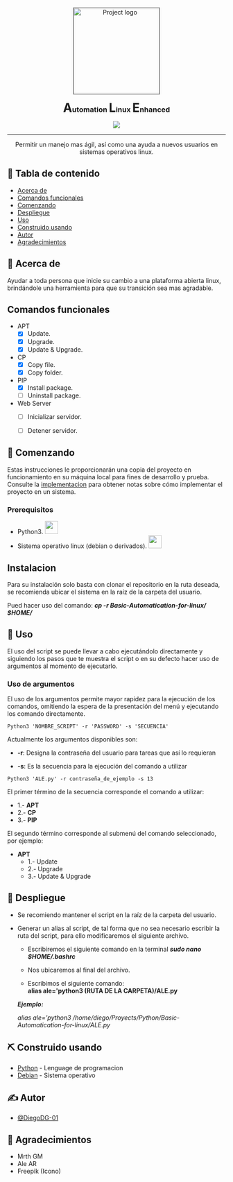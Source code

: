 <p align="center">
  <a href="" rel="noopener">
 <img width=200px height=200px src="https://image.flaticon.com/icons/svg/311/311329.svg" alt="Project logo"></a>
</p>

<center>
    <h1 style="display:inline">A</h1><h3 style="display:inline">utomation </h3><h1 style="display:inline">L</h1><h3 style="display:inline">inux </h3><h1 style="display:inline">E</h1><h3 style="display:inline">nhanced</h3>
</center>

<div align="center">

[![](https://img.shields.io/badge/status-active-success.svg)]()

</div>

---

<p align="center"> Permitir un manejo mas ágil, así como una ayuda a nuevos usuarios en sistemas operativos linux.
    <br> 
</p>

## 📝 Tabla de contenido

- [Acerca de](#about)
- [Comandos funcionales](#functionality)
- [Comenzando](#getting_started)
- [Despliegue](#deployment)
- [Uso](#usage)
- [Construido usando](#built_using)
- [Autor](#authors)
- [Agradecimientos](#acknowledgement)

## 🧐 Acerca de <a name = "about"></a>

Ayudar a toda persona que inicie su cambio a una plataforma abierta linux, brindándole una herramienta para que su transición sea mas agradable.

## Comandos funcionales <a name = "functionality"></a>

* APT
    - [x] Update.
    - [x] Upgrade.
    - [x] Update & Upgrade.
* CP
    - [x] Copy file.
    - [x] Copy folder.
* PIP
    - [x] Install package.
    - [ ] Uninstall package.
* Web Server
    - [ ] Inicializar servidor.
    - [ ] Detener servidor.


## 🏁 Comenzando <a name = "getting_started"></a>

Estas instrucciones le proporcionarán una copia del proyecto en funcionamiento en su máquina local para fines de desarrollo y prueba. Consulte la [implementacion](#deployment) para obtener notas sobre cómo implementar el proyecto en un sistema.

### Prerequisitos

* Python3. <img height="30" src="https://image.flaticon.com/icons/svg/2/2181.svg">
* Sistema operativo linux (debian o derivados). <img height="30" src="https://image.flaticon.com/icons/svg/25/25719.svg">


## Instalacion

Para su instalación solo basta con clonar el repositorio en la ruta deseada, se recomienda ubicar el sistema en la raíz de la carpeta del usuario.

Pued hacer uso del comando: ***cp -r Basic-Automatication-for-linux/ $HOME/***

## 🎈 Uso <a name="usage"></a>

El uso del script se puede llevar a cabo ejecutándolo directamente y siguiendo los pasos que te muestra el script o en su defecto hacer uso de argumentos al momento de ejecutarlo.


### Uso de argumentos

El uso de los argumentos permite mayor rapidez para la ejecución de los comandos, omitiendo la
espera de la presentación del menú y ejecutando los comando directamente.

```
Python3 'NOMBRE_SCRIPT' -r 'PASSWORD' -s 'SECUENCIA'
```
Actualmente los argumentos disponibles son:
- **-r**: Designa la contraseña del usuario para tareas que así lo requieran 

- **-s**: Es la secuencia para la ejecución del comando a utilizar

```
Python3 'ALE.py' -r contraseña_de_ejemplo -s 13
```

El primer término de la secuencia corresponde el comando a utilizar:

* 1.- **APT**
* 2.- **CP**
* 3.- **PIP**

El segundo término corresponde al submenú del comando seleccionado, por ejemplo:
* **APT**
    - 1.- Update
    - 2.- Upgrade
    - 3.- Update & Upgrade

## 🚀 Despliegue <a name = "deployment"></a>


* Se recomiendo mantener el script en la raíz de la carpeta del usuario.

* Generar un alias al script, de tal forma que no sea necesario escribir la ruta del script, para ello modificaremos el siguiente archivo.
    * Escribiremos el siguiente comando en la terminal ***sudo nano  $HOME/.bashrc***

    * Nos ubicaremos al final del archivo.

    * Escribimos el siguiente comando:  
    **alias ale='python3 (RUTA DE LA CARPETA)/ALE.py**

    ***Ejemplo:***
    
    *alias ale='python3 /home/diego/Proyects/Python/Basic-Automatication-for-linux/ALE.py*


## ⛏️ Construido usando <a name = "built_using"></a>

- [Python](https://www.python.org/) - Lenguage de programacion
- [Debian](https://www.debian.org/) - Sistema operativo


## ✍️ Autor <a name = "authors"></a>

- [@DiegoDG-01](https://github.com/DiegoDG-01)


## 🎉 Agradecimientos <a name = "acknowledgement"></a>

- Mrth GM
- Ale AR
- Freepik (Icono)
